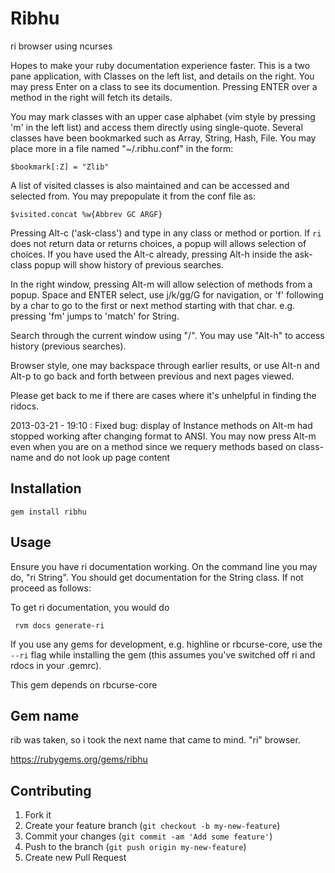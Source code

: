 # Ribhu

ri browser using ncurses

Hopes to make your ruby documentation experience faster. This is a two pane application, with
Classes on the left list, and details on the right.
You may press Enter on a class to see its documention. Pressing ENTER over a method in the right will
fetch its details.

You may mark classes with an upper case alphabet (vim style by pressing 'm' in the left list) and access them directly using single-quote.
Several classes have been bookmarked such as Array, String, Hash, File. You may place more in a file named "~/.ribhu.conf" in the form:

    $bookmark[:Z] = "Zlib"

A list of visited classes is also maintained and can be accessed and selected from. You may prepopulate it
from the conf file as:

    $visited.concat %w{Abbrev GC ARGF}

Pressing Alt-c ('ask-class') and type in any class or method or portion. If `ri` does not return data or returns
choices, a popup will allows selection of choices. If you have used the Alt-c already, pressing Alt-h inside the ask-class popup will show history of previous searches.

In the right window, pressing Alt-m will allow selection of methods from a popup. Space and ENTER select, use j/k/gg/G for navigation, or 'f' following by a char to go to the first or next method starting with that char. e.g. pressing 'fm' jumps to 'match' for String.

Search through the current window using "/". You may use "Alt-h" to access history (previous searches).

Browser style, one may backspace through earlier results, or use Alt-n and Alt-p  to go back and forth
between previous and next pages viewed.

Please get back to me if there are cases where it's unhelpful in finding the ridocs.

2013-03-21 - 19:10 : Fixed bug: display of Instance methods on Alt-m had stopped working after
changing format to ANSI. You may now press Alt-m even when you are on a method since we requery
methods based on class-name and do not look up page content

## Installation

    gem install ribhu

## Usage

Ensure you have ri documentation working. On the command line you may do, "ri String". You should get documentation for the String class. If not proceed as follows:

To get ri documentation, you would do 

     rvm docs generate-ri

If you use any gems for development, e.g. highline or rbcurse-core, use the `--ri` flag while installing the gem (this assumes you've switched off ri and rdocs in your .gemrc).

This gem depends on rbcurse-core

## Gem name

   rib was taken, so i took the next name that came to mind. "ri" browser.

   https://rubygems.org/gems/ribhu

## Contributing

1. Fork it
2. Create your feature branch (`git checkout -b my-new-feature`)
3. Commit your changes (`git commit -am 'Add some feature'`)
4. Push to the branch (`git push origin my-new-feature`)
5. Create new Pull Request
